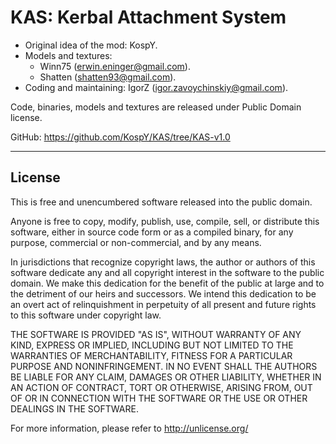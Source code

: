 # KAS: Kerbal Attachment System

- Original idea of the mod: KospY.
- Models and textures:
  - Winn75 (erwin.eninger@gmail.com).
  - Shatten (shatten93@gmail.com).
- Coding and maintaining: IgorZ (igor.zavoychinskiy@gmail.com).

Code, binaries, models and textures are released under Public Domain license.

GitHub: https://github.com/KospY/KAS/tree/KAS-v1.0

* * *

## License

This is free and unencumbered software released into the public domain.

Anyone is free to copy, modify, publish, use, compile, sell, or
distribute this software, either in source code form or as a compiled
binary, for any purpose, commercial or non-commercial, and by any
means.

In jurisdictions that recognize copyright laws, the author or authors
of this software dedicate any and all copyright interest in the
software to the public domain. We make this dedication for the benefit
of the public at large and to the detriment of our heirs and
successors. We intend this dedication to be an overt act of
relinquishment in perpetuity of all present and future rights to this
software under copyright law.

THE SOFTWARE IS PROVIDED "AS IS", WITHOUT WARRANTY OF ANY KIND,
EXPRESS OR IMPLIED, INCLUDING BUT NOT LIMITED TO THE WARRANTIES OF
MERCHANTABILITY, FITNESS FOR A PARTICULAR PURPOSE AND NONINFRINGEMENT.
IN NO EVENT SHALL THE AUTHORS BE LIABLE FOR ANY CLAIM, DAMAGES OR
OTHER LIABILITY, WHETHER IN AN ACTION OF CONTRACT, TORT OR OTHERWISE,
ARISING FROM, OUT OF OR IN CONNECTION WITH THE SOFTWARE OR THE USE OR
OTHER DEALINGS IN THE SOFTWARE.

For more information, please refer to <http://unlicense.org/>
